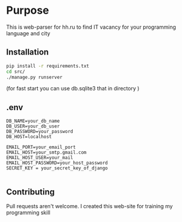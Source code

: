 # Purpose

This is web-parser for hh.ru to find IT vacancy for your programming language and city 

## Installation




```bash
pip install -r requirements.txt
cd src/
./manage.py runserver 
```
(for fast start you can use db.sqlite3 that in directory )

## .env

``` 
DB_NAME=your_db_name
DB_USER=your_db_user
DB_PASSWORD=your_password
DB_HOST=localhost 

EMAIL_PORT=your_email_port
EMAIL_HOST=your_smtp.gmail.com
EMAIL_HOST_USER=your_mail
EMAIL_HOST_PASSWORD=your_host_password
SECRET_KEY = your_secret_key_of_django


```

## Contributing

Pull requests aren't welcome. I created this web-site for training my programming skill
